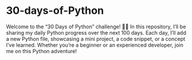 # 30-days-of-Python
 Welcome to the “30 Days of Python” challenge! 🐍🚀  In this repository, I’ll be sharing my daily Python progress over the next 100 days. Each day, I’ll add a new Python file, showcasing a mini project, a code snippet, or a concept I’ve learned. Whether you’re a beginner or an experienced developer, join me on this Python adventure!
